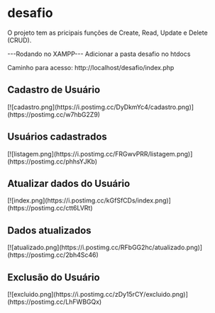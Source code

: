 # desafio
O projeto tem as pricipais funções de Create, Read, Update e Delete (CRUD). 

---Rodando no XAMPP---
Adicionar a pasta desafio no htdocs 

Caminho para acesso: http://localhost/desafio/index.php

<h2> Cadastro de Usuário </h2>
[![cadastro.png](https://i.postimg.cc/DyDkmYc4/cadastro.png)](https://postimg.cc/w7hbG2Z9)

<h2> Usuários cadastrados </h2>
[![listagem.png](https://i.postimg.cc/FRGwvPRR/listagem.png)](https://postimg.cc/phhsYJKb)

<h2> Atualizar dados do Usuário </h2>
[![index.png](https://i.postimg.cc/kGfSfCDs/index.png)](https://postimg.cc/ctt6LVRt)

<h2> Dados atualizados </h2>
[![atualizado.png](https://i.postimg.cc/RFbGG2hc/atualizado.png)](https://postimg.cc/2bh4Sc46)

<h2> Exclusão do Usuário </h2>
[![excluido.png](https://i.postimg.cc/zDy15rCY/excluido.png)](https://postimg.cc/LhFWBGQx)
